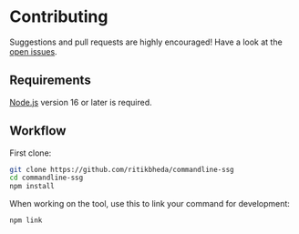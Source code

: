 # Contributing

Suggestions and pull requests are highly encouraged! Have a look at the [open issues](https://github.com/ritikbheda/commandline-ssg/issues).

## Requirements

[Node.js](https://nodejs.org/en/download/) version 16 or later is required.

## Workflow

First clone:

```sh
git clone https://github.com/ritikbheda/commandline-ssg
cd commandline-ssg
npm install
```

When working on the tool, use this to link your command for development:

```sh
npm link
```

